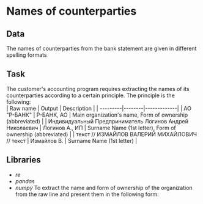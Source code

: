 # Names of counterparties
## Data
The names of counterparties from the bank statement are given in different spelling formats
## Task
The customer's accounting program requires extracting the names of its counterparties according to a certain principle. The principle is the following:  
| Raw name | Output | Description |
| ---------|--------|-------------|
| АО "Р-БАНК" | Р-БАНК, АО | Main organization's name, Form of ownership (abbreviated) |
| Индивидуальный Предприниматель Логинов Андрей Николаевич | Логинов А., ИП | Surname Name (1st letter), Form of ownership (abbreviated) |
| текст // ИЗМАЙЛОВ ВАЛЕРИЙ МИХАЙЛОВИЧ // текст | Измайлов В. | Surname Name (1st letter) |
## Libraries
* *re*
* *pandas*
* *numpy*
To extract the name and form of ownership of the organization from the raw line and present them in the following form:
